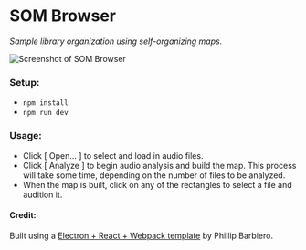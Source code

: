 # SOM Browser
_Sample library organization using self-organizing maps._

![Screenshot of SOM Browser](https://github.com/jonasmargraf/som-browser/img/som-browser.png)

### Setup:
* `npm install`
* `npm run dev`

### Usage:
* Click [ Open... ] to select and load in audio files.
* Click [ Analyze ] to begin audio analysis and build the map. This process will take some time, depending on the number of files to be analyzed.
* When the map is built, click on any of the rectangles to select a file and audition it.

#### Credit:
Built using a [Electron + React + Webpack template](https://github.com/pbarbiero/basic-electron-react-boilerplate) by Phillip Barbiero.
